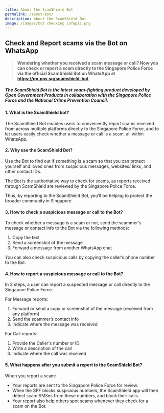 ```yaml
---
title: About the ScamShield Bot
permalink: /about-bot/
description: About the ScamShield Bot
image: /images/bot checking infopic.png
---
```

## Check and Report scams via the Bot on WhatsApp

> #### Wondering whether you received a scam message or call? Now you can check or report a scam directly to the Singapore Police Force via the official ScamShield Bot on WhatsApp at https://go.gov.sg/scamshield-bot

##### The ScamShield Bot is the latest scam-fighting product developed by Open Government Products in collaboration with the Singapore Police Force and the National Crime Prevention Council.

#### 1. What is the ScamShield bot?

The ScamShield Bot enables users to conveniently report scams received from across multiple platforms directly to the Singapore Police Force, and to let users easily check whether a message or call is a scam, all within WhatsApp.

#### 2. Why use the ScamShield Bot?

Use the Bot to find out if something is a scam so that you can protect yourself and loved ones from suspicious messages, websites/ links, and other contact IDs. 

The Bot is the authoritative way to check for scams, as reports received through ScamShield are reviewed by the Singapore Police Force. 

Thus, by reporting to the ScamShield Bot, you’ll be helping to protect the broader community in Singapore.

#### 3. How to check a suspicious message or call to the Bot?

To check whether a message is a scam or not, send the scammer's message or contact info to the Bot via the following methods:

1.  Copy the text 
2.  Send a screenshot of the message
3.  Forward a message from another WhatsApp chat

You can also check suspicious calls by copying the caller’s phone number to the Bot.

#### 4. How to report a suspicious message or call to the Bot?

In 3 steps, a user can report a suspected message or call directly to the Singapore Police Force. 

For Message reports:
1. Forward or send a copy or screenshot of the message (received from any platform)
2. Send the scammer’s contact info
3. Indicate where the message was received
 
 For Call reports:
 1. Provide the Caller's number or ID 
 2. Write a description of the call
 3. Indicate where the call was received

#### 5. What happens after you submit a report to the ScamShield Bot?

When you report a scam:

*   Your reports are sent to the Singapore Police Force for review.
*   When the SPF blocks suspicious numbers, the ScamShield app will then detect scam SMSes from these numbers, and block their calls.
*   Your report also help others spot scams whenever they check for a scam on the Bot.
